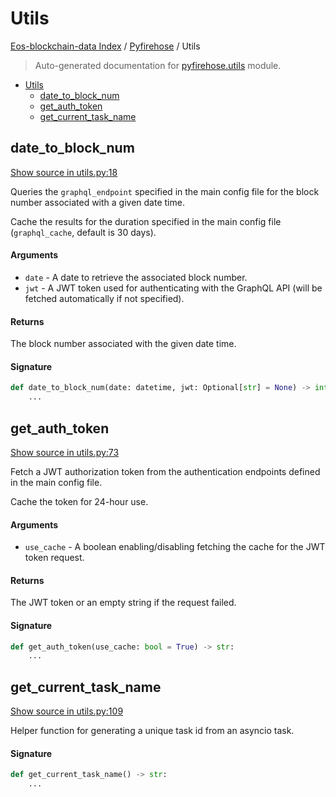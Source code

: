 # Utils

[Eos-blockchain-data Index](../README.md#eos-blockchain-data-index) /
[Pyfirehose](./index.md#pyfirehose) /
Utils

> Auto-generated documentation for [pyfirehose.utils](https://github.com/Krow10/eos-blockchain-data/blob/main/pyfirehose/utils.py) module.

- [Utils](#utils)
  - [date_to_block_num](#date_to_block_num)
  - [get_auth_token](#get_auth_token)
  - [get_current_task_name](#get_current_task_name)

## date_to_block_num

[Show source in utils.py:18](https://github.com/Krow10/eos-blockchain-data/blob/main/pyfirehose/utils.py#L18)

Queries the `graphql_endpoint` specified in the main config file for the block number associated with a given date time.

Cache the results for the duration specified in the main config file (`graphql_cache`, default is 30 days).

#### Arguments

- `date` - A date to retrieve the associated block number.
- `jwt` - A JWT token used for authenticating with the GraphQL API (will be fetched automatically if not specified).

#### Returns

The block number associated with the given date time.

#### Signature

```python
def date_to_block_num(date: datetime, jwt: Optional[str] = None) -> int:
    ...
```



## get_auth_token

[Show source in utils.py:73](https://github.com/Krow10/eos-blockchain-data/blob/main/pyfirehose/utils.py#L73)

Fetch a JWT authorization token from the authentication endpoints defined in the main config file.

Cache the token for 24-hour use.

#### Arguments

- `use_cache` - A boolean enabling/disabling fetching the cache for the JWT token request.

#### Returns

The JWT token or an empty string if the request failed.

#### Signature

```python
def get_auth_token(use_cache: bool = True) -> str:
    ...
```



## get_current_task_name

[Show source in utils.py:109](https://github.com/Krow10/eos-blockchain-data/blob/main/pyfirehose/utils.py#L109)

Helper function for generating a unique task id from an asyncio task.

#### Signature

```python
def get_current_task_name() -> str:
    ...
```


